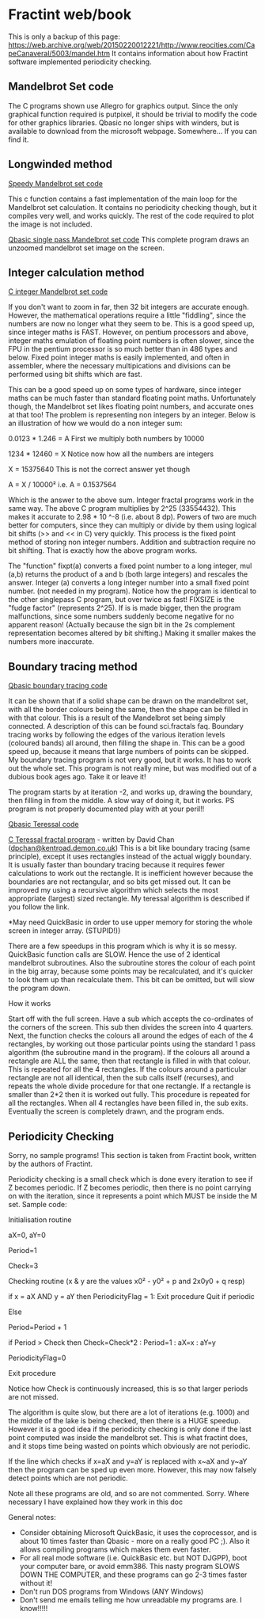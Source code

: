 # Fractint web/book

This is only a backup of this page: https://web.archive.org/web/20150220012221/http://www.reocities.com/CapeCanaveral/5003/mandel.htm
It contains information about how Fractint software implemented periodicity checking.

## Mandelbrot Set code

The C programs shown use Allegro for graphics output. Since the only graphical function required is putpixel, it should be trivial to modify the code for other graphics libraries. Qbasic no longer ships with winders, but is available to download from the microsoft webpage. Somewhere... If you can find it.

## Longwinded method

[Speedy Mandelbrot set code](https://web.archive.org/web/20150220012221/http://www.reocities.com/CapeCanaveral/5003/Mandel.txt)

This c function contains a fast implementation of the main loop for the Mandelbrot set calculation. It contains no periodicity checking though, but it compiles very well, and works quickly. The rest of the code required to plot the image is not included.

[Qbasic single pass Mandelbrot set code](https://web.archive.org/web/20150220012221/http://www.reocities.com/CapeCanaveral/5003/qmand.txt)
This complete program draws an unzoomed mandelbrot set image on the screen.

## Integer calculation method

[C integer Mandelbrot set code](https://web.archive.org/web/20150220012221/http://www.reocities.com/CapeCanaveral/5003/cint.txt)

If you don't want to zoom in far, then 32 bit integers are accurate enough. However, the mathematical operations require a little "fiddling", since the numbers are now no longer what they seem to be. This is a good speed up, since integer maths is FAST. However, on pentium processors and above, integer maths emulation of floating point numbers is often slower, since the FPU in the pentium processor is so much better than in 486 types and below.
Fixed point integer maths is easily implemented, and often in assembler, where the necessary multipications and divisions can be performed using bit shifts which are
fast.

This can be a good speed up on some types of hardware, since integer maths can be much faster than standard floating point maths. Unfortunately though, the Mandelbrot set likes floating point numbers, and accurate ones at that too! The problem is representing non integers by an integer. Below is an illustration of how we would do a non integer sum:

0.0123 * 1.246 = A First we multiply both numbers by 10000

1234 * 12460 = X Notice now how all the numbers are integers

X = 15375640 This is not the correct answer yet though

A = X / 10000² i.e. A = 0.1537564

Which is the answer to the above sum. Integer fractal programs work in the same way. The above C program multiplies by 2^25 (33554432). This makes it accurate to 2.98 * 10 ^-8 (i.e. about 8 dp). Powers of two are much better for computers, since they can multiply or divide by them using logical bit shifts (>> and << in C) very quickly. This process is the fixed point method of storing non integer numbers. Addition and subtraction require no bit shifting. That is exactly how the above program works.

The "function" fixpt(a) converts a fixed point number to a long integer, mul (a,b) returns the product of a and b (both large integers) and rescales the answer. Integer (a) converts a long integer number into a small fixed point number. (not needed in my program). Notice how the program is identical to the other singlepass C program, but over twice as fast! FIXSIZE is the "fudge factor" (represents 2^25). If is is made bigger, then the program malfunctions, since some numbers suddenly become negative for no apparent reason! (Actually because the sign bit in the 2s complement representation becomes altered by bit shifting.) Making it smaller makes the numbers more inaccurate.

## Boundary tracing method

[Qbasic boundary tracing code](https://web.archive.org/web/20150220012221/http://www.reocities.com/CapeCanaveral/5003/qbound.txt)

It can be shown that if a solid shape can be drawn on the mandelbrot set, with all the border colours being the same, then the shape can be filled in with that colour. This is a result of the Mandelbrot set being simply connected. A description of this can be found sci.fractals faq. Boundary tracing works by following the edges of the various iteration levels (coloured bands) all around, then filling the shape in. This can be a good speed up, because it means that large numbers of points can be skipped. My boundary tracing program is not very good, but it works. It has to work out the whole set.
This program is not really mine, but was modified out of a dubious book ages ago. Take it or leave it!

The program starts by at iteration -2, and works up, drawing the boundary, then filling in from the middle. A slow way of doing it, but it works.
PS program is not properly documented play with at your peril!!

[Qbasic Teressal code](https://web.archive.org/web/20150220012221/http://www.reocities.com/CapeCanaveral/5003/qteres.txt)

[C Teressal fractal program](https://web.archive.org/web/20150220012221/http://www.reocities.com/CapeCanaveral/5003/cteres.txt) - written by David Chan (dpchan@kentroad.demon.co.uk)
This is a bit like boundary tracing (same principle), except it uses rectangles instead of the actual wiggly boundary. It is usually faster than boundary tracing because it requires fewer calculations to work out the rectangle. It is inefficient however because the boundaries are not rectangular, and so bits get missed out. It can be improved my using a recursive algorithm which selects the most appropriate (largest) sized rectangle. My teressal algorithm is described if you follow the link.

*May need QuickBasic in order to use upper memory for storing the whole screen in integer array. (STUPID!))

There are a few speedups in this program which is why it is so messy. QuickBasic function calls are SLOW. Hence the use of 2 identical mandelbrot subroutines. Also the subroutine stores the colour of each point in the big array, because some points may be recalculated, and it's quicker to look them up than recalculate them. This bit can be omitted, but will slow the program down.

How it works

Start off with the full screen. Have a sub which accepts the co-ordinates of the corners of the screen. This sub then divides the screen into 4 quarters. Next, the function checks the colours all around the edges of each of the 4 rectangles, by working out those particular points using the standard 1 pass algorithm (the subroutine mand in the program). If the colours all around a rectangle are ALL the same, then that rectangle is filled in with that colour. This is repeated for all the 4 rectangles. If the colours around a particular rectangle are not all identical, then the sub calls itself (recurses), and repeats the whole divide procedure for that one rectangle. If a rectangle is smaller than 2*2 then it is worked out fully. This procedure is repeated for all the rectangles. When all 4 rectangles have been filled in, the sub exits. Eventually the screen is completely drawn, and the program ends.

## Periodicity Checking
Sorry, no sample programs! This section is taken from Fractint book, written by the authors of Fractint.

Periodicity checking is a small check which is done every iteration to see if Z becomes periodic. If Z becomes periodic, then there is no point carrying on with the iteration, since it represents a point which MUST be inside the M set. Sample code:

Initialisation routine

aX=0, aY=0

Period=1

Check=3

Checking routine (x & y are the values x0² - y0² + p and 2x0y0 + q resp)

if x = aX AND y = aY then PeriodicityFlag = 1: Exit procedure Quit if periodic

Else

Period=Period + 1

if Period > Check then Check=Check*2 : Period=1 : aX=x : aY=y

PeriodicityFlag=0

Exit procedure

Notice how Check is continuously increased, this is so that larger periods are not missed.

The algorithm is quite slow, but there are a lot of iterations (e.g. 1000) and the middle of the lake is being checked, then there is a HUGE speedup. However it is a good idea if the periodicity checking is only done if the last point computed was inside the mandelbrot set. This is what fractint does, and it stops time being wasted on points which obviously are not periodic.

If the line which checks if x=aX and y=aY is replaced with x~aX and y~aY then the program can be sped up even more. However, this may now falsely detect points which are not periodic.

Note all these programs are old, and so are not commented. Sorry. Where necessary I have explained how they work in this doc

General notes:

* Consider obtaining Microsoft QuickBasic, it uses the coprocessor, and is about 10 times faster than Qbasic - more on a really good PC ;). Also it allows compiling programs which makes them even faster.
* For all real mode software (i.e. QuickBasic etc. but NOT DJGPP), boot your computer bare, or avoid emm386. This nasty program SLOWS DOWN THE COMPUTER, and these programs can go 2-3 times faster without it!
* Don't run DOS programs from Windows (ANY Windows)
* Don't send me emails telling me how unreadable my programs are. I know!!!!!
